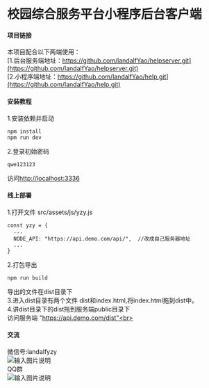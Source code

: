 # 校园综合服务平台小程序后台客户端

#### 项目链接
本项目配合以下两端使用：<br>
[1.后台服务端地址：https://github.com/landalfYao/helpserver.git](https://github.com/landalfYao/helpserver.git)<br>
[2.小程序端地址：https://github.com/landalfYao/help.git](https://github.com/landalfYao/help.git)<br>

#### 安装教程

1.安装依赖并启动

```
npm install
npm run dev
```
2.登录初始密码
```
qwe123123
```

访问[http://localhost:3336](http://localhost:3336)

#### 线上部署
1.打开文件 src/assets/js/yzy.js
```
const yzy = {
  ...
  NODE_API: "https://api.demo.com/api/",  //改成自己服务器地址
  ...
}
```
2.打包导出
```
npm run build
```
导出的文件在dist目录下<br>
3.进入dist目录有两个文件 dist和index.html,将index.html拖到dist中。<br>
4.讲dist目录下的dist拖到服务端public目录下<br>
访问服务端 "https://api.demo.com/dist"<br>
#### 交流
微信号:landalfyzy<br>
![输入图片说明](https://images.gitee.com/uploads/images/2019/0320/102250_efc7b2d0_1930998.jpeg "微信图片_20190320102141.jpg")
<br>
QQ群<br>
![输入图片说明](https://images.gitee.com/uploads/images/2019/0325/100055_4cc3cea8_1930998.png "微信截图_20190325095959.png")
